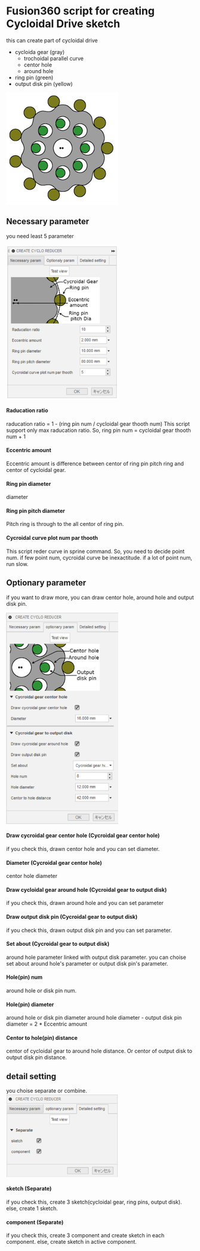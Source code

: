 # Fusion360 script for creating Cycloidal Drive sketch
this can create part of cycloidal drive
* cycloida gear (gray)
    * trochoidal parallel curve
    * centor hole
    * around hole
* ring pin (green)
* output disk pin (yellow)

<img src="./image/cyclo_Discription_Image_opt.png" width="300">

## Necessary parameter
you need least 5 parameter

<img src="./image/necessay param image.png" width="300">

#### Raducation ratio
raducation ratio = 1 - (ring pin num / cycloidal gear thooth num)
This script support only max raducation ratio.
So, ring pin num = cycloidal gear thooth num + 1
####  Eccentric amount
Eccentric amount is difference between centor of ring pin pitch ring and centor of cycloidal gear.
####  Ring pin diameter
diameter
####  Ring pin pitch diameter
Pitch ring is through to the all centor of ring pin.
####  Cycroidal curve plot num par thooth
This script reder curve in sprine command.
So, you need to decide point num.
if few point num, cycroidal curve be inexactitude.
if a lot of point num, run slow.



## Optionary parameter
if you want to draw more, you can draw centor hole, around hole and output disk pin.

<img src="./image/optionary param image.png" width="300">

#### Draw cycroidal gear centor hole (Cycroidal gear centor hole)
if you check this, drawn centor hole and you can set diameter.

#### Diameter (Cycroidal gear centor hole)
centor hole diameter

#### Draw cycloidal gear around hole (Cycroidal gear to output disk)
if you check this, drawn around hole and you can set parameter

#### Draw output disk pin (Cycroidal gear to output disk)
if you check this, drawn output disk pin and you can set parameter.

#### Set about (Cycroidal gear to output disk)
around hole parameter linked with output disk parameter.
you can choise set about around hole's parameter or output disk pin's parameter.

#### Hole(pin) num
around hole or disk pin num.

#### Hole(pin) diameter
around hole or disk pin diameter
around hole diameter - output disk pin diameter = 2 *  Eccentric amount

#### Centor to hole(pin) distance
centor of cycloidal gear to around hole distance.
Or centor of output disk to output disk pin distance.

## detail setting
you choise separate or combine.
<img src="./image/detail setting image.png" width="300">

#### sketch (Separate)
if you check this, create 3 sketch(cycloidal gear, ring pins, output disk).
else, create 1 sketch.

#### component (Separate)
if you check this, create 3 component and create sketch in each component.
else, create sketch in active component.